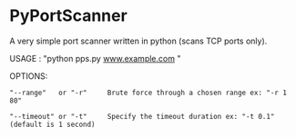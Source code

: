 # PyPortScanner
 A very simple port scanner written in python (scans TCP ports only).

USAGE : 
	"python pps.py www.example.com "

OPTIONS:

 	"--range" 	or "-r"		Brute force through a chosen range ex: "-r 1 80" 
 
 	"--timeout" or "-t"		Specify the timeout duration ex: "-t 0.1" (default is 1 second)
